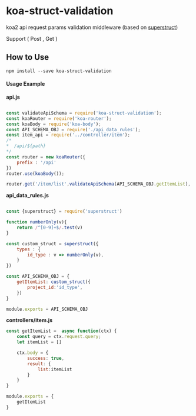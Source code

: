 # koa-struct-validation

koa2 api request params validation middleware (based on [superstruct](https://github.com/ianstormtaylor/superstruct))

Support ( Post , Get ) 

## How to Use

```
npm install --save koa-struct-validation
```

#### Usage Example

**api.js**

```javascript

const validateApiSchema = require('koa-struct-validation');
const koaRouter = require('koa-router');
const koaBody = require('koa-body');
const API_SCHEMA_OBJ = require('./api_data_rules');
const item_api = require('../controller/item');
/*
*  /api/${path}
*/
const router = new koaRouter({
    prefix : '/api'
})
router.use(koaBody());

router.get('/item/list',validateApiSchema(API_SCHEMA_OBJ.getItemList), item_api.getItemList)

```

**api_data_rules.js**

```javascript

const {superstruct} = require('superstruct')

function numberOnly(v){
    return /^[0-9]+$/.test(v)
}

const custom_struct = superstruct({
    types : {
        id_type : v => numberOnly(v),
    }
})

const API_SCHEMA_OBJ = {
    getItemList: custom_struct({
        project_id:'id_type',
    })
}

module.exports = API_SCHEMA_OBJ

```

**controllers/item.js**

```javascript
const getItemList =  async function(ctx) {
    const query = ctx.request.query;
    let itemList = []

    ctx.body = {
        success: true,
        result: {
            list:itemList
        }
    }
}

module.exports = {
    getItemList
}

```

